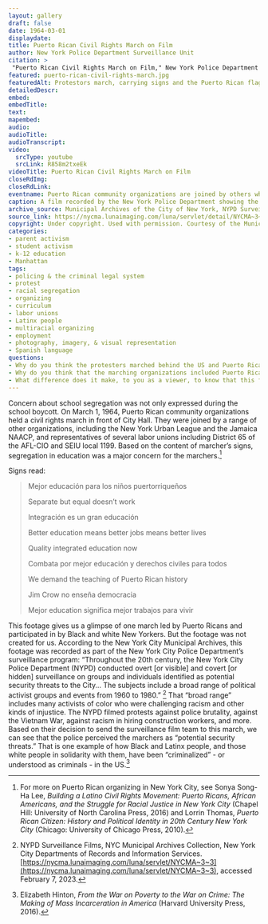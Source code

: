 ```yaml
--- 
layout: gallery
draft: false
date: 1964-03-01
displaydate: 
title: Puerto Rican Civil Rights March on Film
author: New York Police Department Surveillance Unit
citation: >
 "Puerto Rican Civil Rights March on Film," New York Police Department Surveillance Unit, in New York City Civil Rights History Project, Accessed: [Month Day, Year], https://nyccivilrightshistory.org/gallery/puerto-rican-civil-rights-march.
featured: puerto-rican-civil-rights-march.jpg
featuredAlt: Protestors march, carrying signs and the Puerto Rican flag
detailedDescr: 
embed: 
embedTitle: 
text: 
mapembed: 
audio: 
audioTitle: 
audioTranscript: 
video: 
  srcType: youtube
  srcLink: R858m2txeEk
videoTitle: Puerto Rican Civil Rights March on Film
closeRdImg: 
closeRdLink: 
eventname: Puerto Rican community organizations are joined by others who are in solidarity with them marching at City Hall.
caption: A film recorded by the New York Police Department showing the Puerto Rican Civil Rights march on March 1, 1964. Puerto Rican community organizations are joined by others who are in solidarity with them marching at City Hall. 
archive_source: Municipal Archives of the City of New York, NYPD Surveillance Films
source_link: https://nycma.lunaimaging.com/luna/servlet/detail/NYCMA~3~3~234~1233385:City-Hall-Puerto-Rican-March--Demon?sort=identifier%2Ctitle%2Cdate&qvq=q:0173;sort:identifier%2Ctitle%2Cdate;lc:NYCMA~3~3&mi=0&trs=1
copyright: Under copyright. Used with permission. Courtesy of the Municipal Archives, City of New York
categories: 
- parent activism
- student activism
- k-12 education
- Manhattan
tags: 
- policing & the criminal legal system
- protest
- racial segregation
- organizing
- curriculum
- labor unions
- Latinx people
- multiracial organizing
- employment
- photography, imagery, & visual representation
- Spanish language
questions:
- Why do you think the protesters marched behind the US and Puerto Rican flags? What were they hoping to communicate? 
- Why do you think that the marching organizations included Puerto Rican organizations, Black organizations, and labor unions, among others? What linked these organizations together? 
- What difference does it make, to you as a viewer, to know that this footage was recorded by the New York Police Department? How does that affect what we can learn from it? How do you think the participating students and adults would have felt, if they knew they were being recorded by the police?
--- 
```


Concern about school segregation was not only expressed during the school boycott. On March 1, 1964, Puerto Rican community organizations held a civil rights march in front of City Hall. They were joined by a range of other organizations, including the New York Urban League and the Jamaica NAACP, and representatives of several labor unions including District 65 of the AFL-CIO and SEIU local 1199. Based on the content of marcher’s signs, segregation in education was a major concern for the marchers.[^1]

Signs read:

> Mejor educación para los niños puertorriqueños
> 
> Separate but equal doesn’t work
> 
> Integración es un gran educación
> 
> Better education means better jobs means better lives
> 
> Quality integrated education now
> 
> Combata por mejor educación y derechos civiles para todos
> 
> We demand the teaching of Puerto Rican history
> 
> Jim Crow no enseña democracia
> 
> Mejor education significa mejor trabajos para vivir

This footage gives us a glimpse of one march led by Puerto Ricans and participated in by Black and white New Yorkers. But the footage was not created for us. According to the New York City Municipal Archives, this footage was recorded as part of the New York City Police Department’s surveillance program: “Throughout the 20th century, the New York City Police Department (NYPD) conducted overt [or visible] and covert [or hidden]  surveillance on groups and individuals identified as potential security threats to the City… The subjects include a broad range of political activist groups and events from 1960 to 1980.” [^2] That “broad range” includes many activists of color who were challenging racism and other kinds of injustice. The NYPD filmed protests against police brutality, against the Vietnam War, against racism in hiring construction workers, and more. Based on their decision to send the surveillance film team to this march, we can see that the police perceived the marchers  as “potential security threats.” That is one example of how Black and Latinx people, and those white people in solidarity with them, have been “criminalized” - or understood as criminals - in the US.[^3]

[^1]: For more on Puerto Rican organizing in New York City, see Sonya Song-Ha Lee, *Building a Latino Civil Rights Movement: Puerto Ricans, African Americans, and the Struggle for Racial Justice in New York City* (Chapel Hill: University of North Carolina Press, 2016) and Lorrin Thomas, *Puerto Rican Citizen: History and Political Identity in 20th Century New York City* (Chicago: University of Chicago Press, 2010).

[^2]: NYPD Surveillance Films, NYC Municipal Archives Collection, New York City Departments of Records and Information Services. [https://nycma.lunaimaging.com/luna/servlet/NYCMA~3~3](https://nycma.lunaimaging.com/luna/servlet/NYCMA~3~3), accessed February 7, 2023.

[^3]: Elizabeth Hinton, *From the War on Poverty to the War on Crime: The Making of Mass Incarceration in America* (Harvard University Press, 2016).
